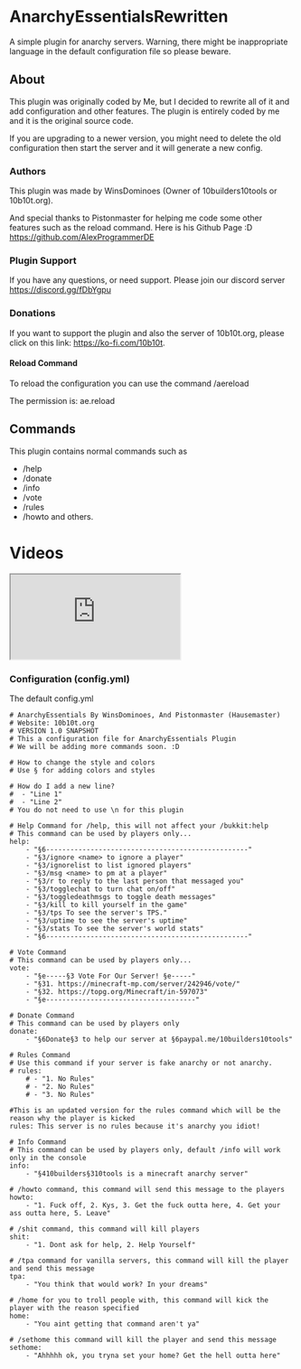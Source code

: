 # AnarchyEssentialsRewritten
A simple plugin for anarchy servers. Warning, there might be inappropriate language in the default configuration file so please beware.

## About
This plugin was originally coded by Me, but I decided to rewrite all of it and add configuration and other features. 
The plugin is entirely coded by me and it is the original source code.

If you are upgrading to a newer version, you might need to delete the old configuration then start the server and it will generate a new config. 

### Authors
This plugin was made by WinsDominoes (Owner of 10builders10tools or 10b10t.org). 

And special thanks to Pistonmaster for helping me code some other features such as the reload command. 
Here is his Github Page :D https://github.com/AlexProgrammerDE

### Plugin Support
If you have any questions, or need support. Please join our discord server
https://discord.gg/fDbYgpu

### Donations
If you want to support the plugin and also the server of 10b10t.org, 
please click on this link: https://ko-fi.com/10b10t.

#### Reload Command
To reload the configuration you can use the command /aereload

The permission is: ae.reload

## Commands
This plugin contains normal commands such as
- /help
- /donate
- /info 
- /vote
- /rules
- /howto
and others. 

# Videos 
<iframe src="https://winsvideo.net/uploads/videos/5f38a5ce256e1.mp4"></iframe>

### Configuration (config.yml)
The default config.yml
```
# AnarchyEssentials By WinsDominoes, And Pistonmaster (Hausemaster)
# Website: 10b10t.org
# VERSION 1.0 SNAPSHOT
# This a configuration file for AnarchyEssentials Plugin
# We will be adding more commands soon. :D

# How to change the style and colors
# Use § for adding colors and styles

# How do I add a new line?
#  - "Line 1"
#  - "Line 2"
# You do not need to use \n for this plugin

# Help Command for /help, this will not affect your /bukkit:help
# This command can be used by players only...
help:
    - "§6--------------------------------------------------"
    - "§3/ignore <name> to ignore a player"
    - "§3/ignorelist to list ignored players"
    - "§3/msg <name> to pm at a player"
    - "§3/r to reply to the last person that messaged you"
    - "§3/togglechat to turn chat on/off"
    - "§3/toggledeathmsgs to toggle death messages"
    - "§3/kill to kill yourself in the game"
    - "§3/tps To see the server's TPS."
    - "§3/uptime to see the server's uptime"
    - "§3/stats To see the server's world stats"
    - "§6--------------------------------------------------"

# Vote Command
# This command can be used by players only...
vote:
    - "§e-----§3 Vote For Our Server! §e-----"
    - "§31. https://minecraft-mp.com/server/242946/vote/"
    - "§32. https://topg.org/Minecraft/in-597073"
    - "§e-------------------------------------"

# Donate Command
# This command can be used by players only
donate:
    - "§6Donate§3 to help our server at §6paypal.me/10builders10tools"

# Rules Command
# Use this command if your server is fake anarchy or not anarchy.
# rules:
    # - "1. No Rules"
    # - "2. No Rules"
    # - "3. No Rules"

#This is an updated version for the rules command which will be the reason why the player is kicked
rules: This server is no rules because it's anarchy you idiot!

# Info Command
# This command can be used by players only, default /info will work only in the console
info:
    - "§410builders§310tools is a minecraft anarchy server"

# /howto command, this command will send this message to the players
howto:
    - "1. Fuck off, 2. Kys, 3. Get the fuck outta here, 4. Get your ass outta here, 5. Leave"

# /shit command, this command will kill players
shit:
    - "1. Dont ask for help, 2. Help Yourself"

# /tpa command for vanilla servers, this command will kill the player and send this message
tpa:
    - "You think that would work? In your dreams"

# /home for you to troll people with, this command will kick the player with the reason specified
home:
    - "You aint getting that command aren't ya"

# /sethome this command will kill the player and send this message
sethome:
    - "Ahhhhh ok, you tryna set your home? Get the hell outta here"
```
